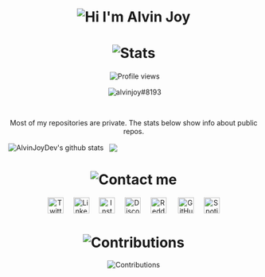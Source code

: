 <h1 align="center"> <img alt="Hi I'm Alvin Joy" title="Hi" src="http://readme-typing-svg.herokuapp.com?color=%2335CD75&size=30&lines=Hi%2C+I'm+Alvin+Joy&center=true"> </h1>
<h1 align="center"> <img alt="Stats" title="Stats" src="https://readme-typing-svg.herokuapp.com/?color=%8A51CD&lines=📈+Stats&center=true&width=380&height=45"> </h1>
<p align="center">&nbsp;<img alt="Profile views" title="Views" align="center" src="https://komarev.com/ghpvc/?username=AlvinJoyDev&style=flat-square&color=ff69b4" /> </p>
<p align="center">&nbsp;<img align="center" src="https://discord.c99.nl/widget/theme-2/825382504353234954.png" alt="alvinjoy#8193" title="alvinjoy#8193" /></p>
<br>
<p align="center">Most of my repositories are private. The stats below show info about public repos. </p>

<a><img align="center" src="https://github-readme-stats.vercel.app/api?username=AlvinJoyDev&show_icons=true&include_all_commits=true&theme=tokyonight&hide_border=true" alt="AlvinJoyDev's github stats" /></a>&nbsp;&nbsp; <a><img align="center" src="https://github-readme-stats-sigma-five.vercel.app/api/top-langs/?username=AlvinJoyDev&layout=compact&theme=tokyonight&hide_border=true&langs_count=8&show_icons=true" /></a> 
<br>
<h1 align="center"> <img alt="Contact me" title="Contact" src="https://readme-typing-svg.herokuapp.com/?color=%23F7B049&lines=🤙+Contact+me&center=true&width=380&height=45"> </h1>

<p align="center"><a href="https://twitter.com/_alvinjoy_" target="_blank"><img alt="Twitter" title="Twitter" height="32" width="32" src="https://svgshare.com/i/q9E.svg"></a>&nbsp;&nbsp;&nbsp;&nbsp;
<a href="https://www.linkedin.com/in/alvinjoydev"><img alt="LinkedIn" title="LinkedIn" height="32" width="32" src="https://svgshare.com/i/rw1.svg"></a>&nbsp;&nbsp;&nbsp;&nbsp;
<a href="https://instagram.com/_alvinjoy_"><img alt="Instagram" title="Instagram" height="32" width="32" src="https://svgshare.com/i/q9V.svg"></a>&nbsp;&nbsp;&nbsp;&nbsp;
<a href="https://discord.com/users/825382504353234954" target="_blank"><img alt="Discord" title="Discord" height="32" width="32" src="https://svgshare.com/i/q9o.svg"></a>&nbsp;&nbsp;&nbsp;&nbsp;
<a href="https://reddit.com/u/alvinjoy" target="_blank"><img alt="Reddit" title="Reddit" height="32" width="32" src="https://svgshare.com/i/q8q.svg"></a> &nbsp;&nbsp;&nbsp;&nbsp;
<a href="https://github.com/AlvinJoyDev"><img alt="GitHub" title="GitHub" height="32" width="32" src="https://svgshare.com/i/q8a.svg"></a>&nbsp;&nbsp;&nbsp;&nbsp;
<a href="https://open.spotify.com/user/lwsg3h1l2wm80gp22bfiv1npi"><img alt="Spotify" title="Spotify" height="32" width="32" src="https://svgshare.com/i/q9p.svg"></a>

<h1 align="center"> <img alt="Contributions" title="Contributions" src="https://readme-typing-svg.herokuapp.com/?color=F77171FF&lines=📝+Contributions&center=true&width=380&height=45"> </h1>
<p align="center"> <img alt="Contributions" title="Contributions" src="https://raw.githubusercontent.com/AlvinJoyDev/AlvinJoyDev/output/github-contribution-grid-snake.svg"> </a>
